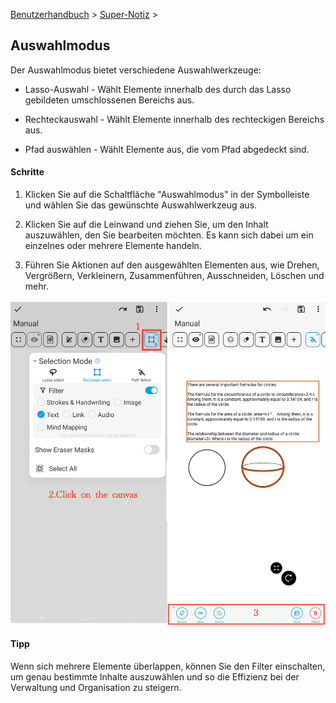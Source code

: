 [Benutzerhandbuch](/dragonnest/drawnote/manual/de) > [Super-Notiz](/dragonnest/drawnote/manual/de/super_note) >

Auswahlmodus
---

Der Auswahlmodus bietet verschiedene Auswahlwerkzeuge:

- Lasso-Auswahl - Wählt Elemente innerhalb des durch das Lasso gebildeten umschlossenen Bereichs aus.

- Rechteckauswahl - Wählt Elemente innerhalb des rechteckigen Bereichs aus.

- Pfad auswählen - Wählt Elemente aus, die vom Pfad abgedeckt sind.


#### Schritte

1. Klicken Sie auf die Schaltfläche "Auswahlmodus" in der Symbolleiste und wählen Sie das gewünschte Auswahlwerkzeug aus.

2. Klicken Sie auf die Leinwand und ziehen Sie, um den Inhalt auszuwählen, den Sie bearbeiten möchten. Es kann sich dabei um ein einzelnes oder mehrere Elemente handeln.

3. Führen Sie Aktionen auf den ausgewählten Elementen aus, wie Drehen, Vergrößern, Verkleinern, Zusammenführen, Ausschneiden, Löschen und mehr.

![](imgs/select_mode.png)

#### Tipp
Wenn sich mehrere Elemente überlappen, können Sie den Filter einschalten, um genau bestimmte Inhalte auszuwählen und so die Effizienz bei der Verwaltung und Organisation zu steigern.